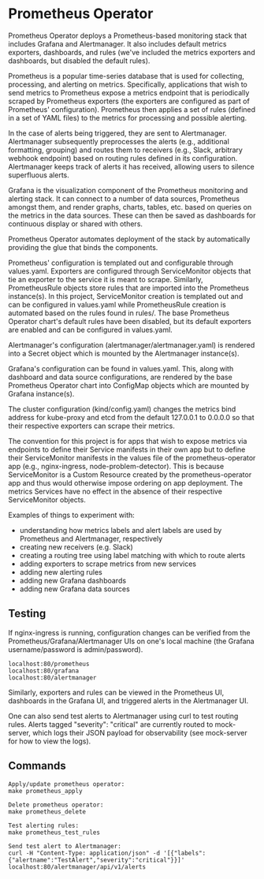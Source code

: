 # Prometheus Operator
Prometheus Operator deploys a Prometheus-based monitoring stack that includes Grafana and Alertmanager. It also includes default metrics exporters, dashboards, and rules (we've included the metrics exporters and dashboards, but disabled the default rules).

Prometheus is a popular time-series database that is used for collecting, processing, and alerting on metrics. Specifically, applications that wish to send metrics to Prometheus expose a metrics endpoint that is periodically scraped by Prometheus exporters (the exporters are configured as part of Prometheus' configuration). Prometheus then applies a set of rules (defined in a set of YAML files) to the metrics for processing and possible alerting.

In the case of alerts being triggered, they are sent to Alertmanager. Alertmanager subsequently preprocesses the alerts (e.g., additional formatting, grouping) and routes them to receivers (e.g., Slack, arbitrary webhook endpoint) based on routing rules defined in its configuration. Alertmanager keeps track of alerts it has received, allowing users to silence superfluous alerts.

Grafana is the visualization component of the Prometheus monitoring and alerting stack. It can connect to a number of data sources, Prometheus amongst them, and render graphs, charts, tables, etc. based on queries on the metrics in the data sources. These can then be saved as dashboards for continuous display or shared with others.

Prometheus Operator automates deployment of the stack by automatically providing the glue that binds the components.

Prometheus' configuration is templated out and configurable through values.yaml. Exporters are configured through ServiceMonitor objects that tie an exporter to the service it is meant to scrape. Similarly, PrometheusRule objects store rules that are imported into the Prometheus instance(s). In this project, ServiceMonitor creation is templated out and can be configured in values.yaml while PrometheusRule creation is automated based on the rules found in rules/. The base Prometheus Operator chart's default rules have been disabled, but its default exporters are enabled and can be configured in values.yaml.

Alertmanager's configuration (alertmanager/alertmanager.yaml) is rendered into a Secret object which is mounted by the Alertmanager instance(s).

Grafana's configuration can be found in values.yaml. This, along with dashboard and data source configurations, are rendered by the base Prometheus Operator chart into ConfigMap objects which are mounted by Grafana instance(s).

The cluster configuration (kind/config.yaml) changes the metrics bind address for kube-proxy and etcd from the default 127.0.0.1 to 0.0.0.0 so that their respective exporters can scrape their metrics.

The convention for this project is for apps that wish to expose metrics via endpoints to define their Service manifests in their own app but to define their ServiceMonitor manifests in the values file of the prometheus-operator app (e.g., nginx-ingress, node-problem-detector). This is because ServiceMonitor is a Custom Resource created by the prometheus-operator app and thus would otherwise impose ordering on app deployment. The metrics Services have no effect in the absence of their respective ServiceMonitor objects.

Examples of things to experiment with:

- understanding how metrics labels and alert labels are used by Prometheus and Alertmanager, respectively
- creating new receivers (e.g. Slack)
- creating a routing tree using label matching with which to route alerts
- adding exporters to scrape metrics from new services
- adding new alerting rules
- adding new Grafana dashboards
- adding new Grafana data sources

## Testing
If nginx-ingress is running, configuration changes can be verified from the Prometheus/Grafana/Alertmanager UIs on one's local machine (the Grafana username/password is admin/password).
```
localhost:80/prometheus
localhost:80/grafana
localhost:80/alertmanager
```
Similarly, exporters and rules can be viewed in the Prometheus UI, dashboards in the Grafana UI, and triggered alerts in the Alertmanager UI.

One can also send test alerts to Alertmanager using curl to test routing rules. Alerts tagged "severity": "critical" are currently routed to mock-server, which logs their JSON payload for observability (see mock-server for how to view the logs).

## Commands
```
Apply/update prometheus operator:
make prometheus_apply

Delete prometheus operator:
make prometheus_delete

Test alerting rules:
make prometheus_test_rules

Send test alert to Alertmanager:
curl -H "Content-Type: application/json" -d '[{"labels":{"alertname":"TestAlert","severity":"critical"}}]' localhost:80/alertmanager/api/v1/alerts
```
